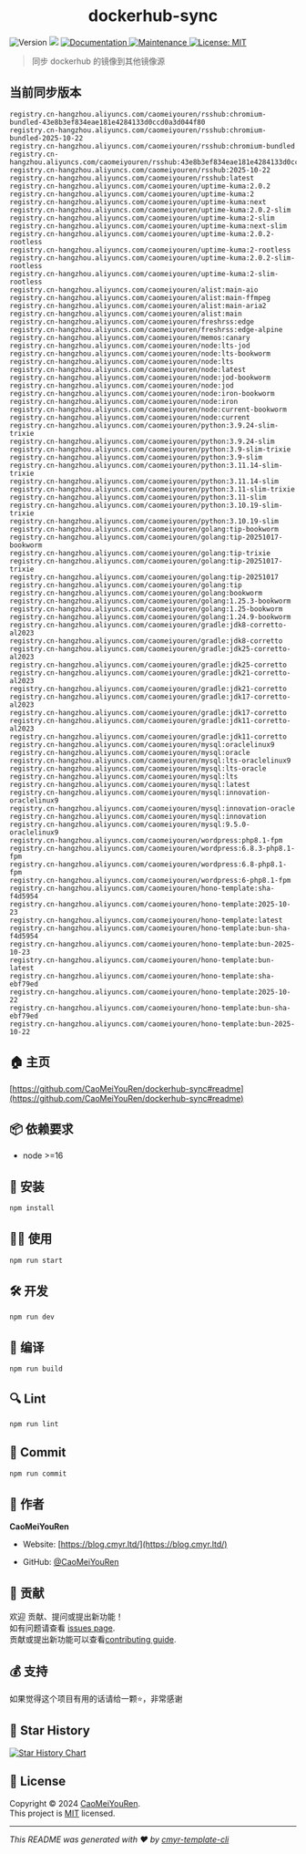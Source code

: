 <h1 align="center">dockerhub-sync </h1>
<p>
  <img alt="Version" src="https://img.shields.io/badge/version-0.1.0-blue.svg?cacheSeconds=2592000" />
  <img src="https://img.shields.io/badge/node-%3E%3D16-blue.svg" />
  <a href="https://github.com/CaoMeiYouRen/dockerhub-sync#readme" target="_blank">
    <img alt="Documentation" src="https://img.shields.io/badge/documentation-yes-brightgreen.svg" />
  </a>
  <a href="https://github.com/CaoMeiYouRen/dockerhub-sync/graphs/commit-activity" target="_blank">
    <img alt="Maintenance" src="https://img.shields.io/badge/Maintained%3F-yes-green.svg" />
  </a>
  <a href="https://github.com/CaoMeiYouRen/dockerhub-sync/blob/master/LICENSE" target="_blank">
    <img alt="License: MIT" src="https://img.shields.io/github/license/CaoMeiYouRen/dockerhub-sync?color=yellow" />
  </a>
</p>


> 同步 dockerhub 的镜像到其他镜像源

## 当前同步版本

<!-- DOCKER_START -->
```
registry.cn-hangzhou.aliyuncs.com/caomeiyouren/rsshub:chromium-bundled-43e8b3ef834eae181e4284133d0ccd0a3d044f80
registry.cn-hangzhou.aliyuncs.com/caomeiyouren/rsshub:chromium-bundled-2025-10-22
registry.cn-hangzhou.aliyuncs.com/caomeiyouren/rsshub:chromium-bundled
registry.cn-hangzhou.aliyuncs.com/caomeiyouren/rsshub:43e8b3ef834eae181e4284133d0ccd0a3d044f80
registry.cn-hangzhou.aliyuncs.com/caomeiyouren/rsshub:2025-10-22
registry.cn-hangzhou.aliyuncs.com/caomeiyouren/rsshub:latest
registry.cn-hangzhou.aliyuncs.com/caomeiyouren/uptime-kuma:2.0.2
registry.cn-hangzhou.aliyuncs.com/caomeiyouren/uptime-kuma:2
registry.cn-hangzhou.aliyuncs.com/caomeiyouren/uptime-kuma:next
registry.cn-hangzhou.aliyuncs.com/caomeiyouren/uptime-kuma:2.0.2-slim
registry.cn-hangzhou.aliyuncs.com/caomeiyouren/uptime-kuma:2-slim
registry.cn-hangzhou.aliyuncs.com/caomeiyouren/uptime-kuma:next-slim
registry.cn-hangzhou.aliyuncs.com/caomeiyouren/uptime-kuma:2.0.2-rootless
registry.cn-hangzhou.aliyuncs.com/caomeiyouren/uptime-kuma:2-rootless
registry.cn-hangzhou.aliyuncs.com/caomeiyouren/uptime-kuma:2.0.2-slim-rootless
registry.cn-hangzhou.aliyuncs.com/caomeiyouren/uptime-kuma:2-slim-rootless
registry.cn-hangzhou.aliyuncs.com/caomeiyouren/alist:main-aio
registry.cn-hangzhou.aliyuncs.com/caomeiyouren/alist:main-ffmpeg
registry.cn-hangzhou.aliyuncs.com/caomeiyouren/alist:main-aria2
registry.cn-hangzhou.aliyuncs.com/caomeiyouren/alist:main
registry.cn-hangzhou.aliyuncs.com/caomeiyouren/freshrss:edge
registry.cn-hangzhou.aliyuncs.com/caomeiyouren/freshrss:edge-alpine
registry.cn-hangzhou.aliyuncs.com/caomeiyouren/memos:canary
registry.cn-hangzhou.aliyuncs.com/caomeiyouren/node:lts-jod
registry.cn-hangzhou.aliyuncs.com/caomeiyouren/node:lts-bookworm
registry.cn-hangzhou.aliyuncs.com/caomeiyouren/node:lts
registry.cn-hangzhou.aliyuncs.com/caomeiyouren/node:latest
registry.cn-hangzhou.aliyuncs.com/caomeiyouren/node:jod-bookworm
registry.cn-hangzhou.aliyuncs.com/caomeiyouren/node:jod
registry.cn-hangzhou.aliyuncs.com/caomeiyouren/node:iron-bookworm
registry.cn-hangzhou.aliyuncs.com/caomeiyouren/node:iron
registry.cn-hangzhou.aliyuncs.com/caomeiyouren/node:current-bookworm
registry.cn-hangzhou.aliyuncs.com/caomeiyouren/node:current
registry.cn-hangzhou.aliyuncs.com/caomeiyouren/python:3.9.24-slim-trixie
registry.cn-hangzhou.aliyuncs.com/caomeiyouren/python:3.9.24-slim
registry.cn-hangzhou.aliyuncs.com/caomeiyouren/python:3.9-slim-trixie
registry.cn-hangzhou.aliyuncs.com/caomeiyouren/python:3.9-slim
registry.cn-hangzhou.aliyuncs.com/caomeiyouren/python:3.11.14-slim-trixie
registry.cn-hangzhou.aliyuncs.com/caomeiyouren/python:3.11.14-slim
registry.cn-hangzhou.aliyuncs.com/caomeiyouren/python:3.11-slim-trixie
registry.cn-hangzhou.aliyuncs.com/caomeiyouren/python:3.11-slim
registry.cn-hangzhou.aliyuncs.com/caomeiyouren/python:3.10.19-slim-trixie
registry.cn-hangzhou.aliyuncs.com/caomeiyouren/python:3.10.19-slim
registry.cn-hangzhou.aliyuncs.com/caomeiyouren/golang:tip-bookworm
registry.cn-hangzhou.aliyuncs.com/caomeiyouren/golang:tip-20251017-bookworm
registry.cn-hangzhou.aliyuncs.com/caomeiyouren/golang:tip-trixie
registry.cn-hangzhou.aliyuncs.com/caomeiyouren/golang:tip-20251017-trixie
registry.cn-hangzhou.aliyuncs.com/caomeiyouren/golang:tip-20251017
registry.cn-hangzhou.aliyuncs.com/caomeiyouren/golang:tip
registry.cn-hangzhou.aliyuncs.com/caomeiyouren/golang:bookworm
registry.cn-hangzhou.aliyuncs.com/caomeiyouren/golang:1.25.3-bookworm
registry.cn-hangzhou.aliyuncs.com/caomeiyouren/golang:1.25-bookworm
registry.cn-hangzhou.aliyuncs.com/caomeiyouren/golang:1.24.9-bookworm
registry.cn-hangzhou.aliyuncs.com/caomeiyouren/gradle:jdk8-corretto-al2023
registry.cn-hangzhou.aliyuncs.com/caomeiyouren/gradle:jdk8-corretto
registry.cn-hangzhou.aliyuncs.com/caomeiyouren/gradle:jdk25-corretto-al2023
registry.cn-hangzhou.aliyuncs.com/caomeiyouren/gradle:jdk25-corretto
registry.cn-hangzhou.aliyuncs.com/caomeiyouren/gradle:jdk21-corretto-al2023
registry.cn-hangzhou.aliyuncs.com/caomeiyouren/gradle:jdk21-corretto
registry.cn-hangzhou.aliyuncs.com/caomeiyouren/gradle:jdk17-corretto-al2023
registry.cn-hangzhou.aliyuncs.com/caomeiyouren/gradle:jdk17-corretto
registry.cn-hangzhou.aliyuncs.com/caomeiyouren/gradle:jdk11-corretto-al2023
registry.cn-hangzhou.aliyuncs.com/caomeiyouren/gradle:jdk11-corretto
registry.cn-hangzhou.aliyuncs.com/caomeiyouren/mysql:oraclelinux9
registry.cn-hangzhou.aliyuncs.com/caomeiyouren/mysql:oracle
registry.cn-hangzhou.aliyuncs.com/caomeiyouren/mysql:lts-oraclelinux9
registry.cn-hangzhou.aliyuncs.com/caomeiyouren/mysql:lts-oracle
registry.cn-hangzhou.aliyuncs.com/caomeiyouren/mysql:lts
registry.cn-hangzhou.aliyuncs.com/caomeiyouren/mysql:latest
registry.cn-hangzhou.aliyuncs.com/caomeiyouren/mysql:innovation-oraclelinux9
registry.cn-hangzhou.aliyuncs.com/caomeiyouren/mysql:innovation-oracle
registry.cn-hangzhou.aliyuncs.com/caomeiyouren/mysql:innovation
registry.cn-hangzhou.aliyuncs.com/caomeiyouren/mysql:9.5.0-oraclelinux9
registry.cn-hangzhou.aliyuncs.com/caomeiyouren/wordpress:php8.1-fpm
registry.cn-hangzhou.aliyuncs.com/caomeiyouren/wordpress:6.8.3-php8.1-fpm
registry.cn-hangzhou.aliyuncs.com/caomeiyouren/wordpress:6.8-php8.1-fpm
registry.cn-hangzhou.aliyuncs.com/caomeiyouren/wordpress:6-php8.1-fpm
registry.cn-hangzhou.aliyuncs.com/caomeiyouren/hono-template:sha-f4d5954
registry.cn-hangzhou.aliyuncs.com/caomeiyouren/hono-template:2025-10-23
registry.cn-hangzhou.aliyuncs.com/caomeiyouren/hono-template:latest
registry.cn-hangzhou.aliyuncs.com/caomeiyouren/hono-template:bun-sha-f4d5954
registry.cn-hangzhou.aliyuncs.com/caomeiyouren/hono-template:bun-2025-10-23
registry.cn-hangzhou.aliyuncs.com/caomeiyouren/hono-template:bun-latest
registry.cn-hangzhou.aliyuncs.com/caomeiyouren/hono-template:sha-ebf79ed
registry.cn-hangzhou.aliyuncs.com/caomeiyouren/hono-template:2025-10-22
registry.cn-hangzhou.aliyuncs.com/caomeiyouren/hono-template:bun-sha-ebf79ed
registry.cn-hangzhou.aliyuncs.com/caomeiyouren/hono-template:bun-2025-10-22
```
<!-- DOCKER_END -->

## 🏠 主页

[https://github.com/CaoMeiYouRen/dockerhub-sync#readme](https://github.com/CaoMeiYouRen/dockerhub-sync#readme)


## 📦 依赖要求


- node >=16

## 🚀 安装

```sh
npm install
```

## 👨‍💻 使用

```sh
npm run start
```

## 🛠️ 开发

```sh
npm run dev
```

## 🔧 编译

```sh
npm run build
```

## 🔍 Lint

```sh
npm run lint
```

## 💾 Commit

```sh
npm run commit
```


## 👤 作者


**CaoMeiYouRen**

* Website: [https://blog.cmyr.ltd/](https://blog.cmyr.ltd/)

* GitHub: [@CaoMeiYouRen](https://github.com/CaoMeiYouRen)


## 🤝 贡献

欢迎 贡献、提问或提出新功能！<br />如有问题请查看 [issues page](https://github.com/CaoMeiYouRen/dockerhub-sync/issues). <br/>贡献或提出新功能可以查看[contributing guide](https://github.com/CaoMeiYouRen/dockerhub-sync/blob/master/CONTRIBUTING.md).

## 💰 支持

如果觉得这个项目有用的话请给一颗⭐️，非常感谢

## 🌟 Star History

[![Star History Chart](https://api.star-history.com/svg?repos=CaoMeiYouRen/dockerhub-sync&type=Date)](https://star-history.com/#CaoMeiYouRen/dockerhub-sync&Date)

## 📝 License

Copyright © 2024 [CaoMeiYouRen](https://github.com/CaoMeiYouRen).<br />
This project is [MIT](https://github.com/CaoMeiYouRen/dockerhub-sync/blob/master/LICENSE) licensed.

***
_This README was generated with ❤️ by [cmyr-template-cli](https://github.com/CaoMeiYouRen/cmyr-template-cli)_
